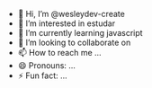 - 👋 Hi, I’m @wesleydev-create
- 👀 I’m interested in estudar
- 🌱 I’m currently learning javascript
- 💞️ I’m looking to collaborate on 
- 📫 How to reach me ...
- 😄 Pronouns: ...
- ⚡ Fun fact: ...

<!---
wesleydev-create/wesleydev-create is a ✨ special ✨ repository because its `README.md` (this file) appears on your GitHub profile.
You can click the Preview link to take a look at your changes.
--->
